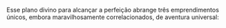 ﻿Esse plano divino para alcançar a perfeição abrange três emprendimentos únicos, embora maravilhosamente correlacionados, de aventura universal: